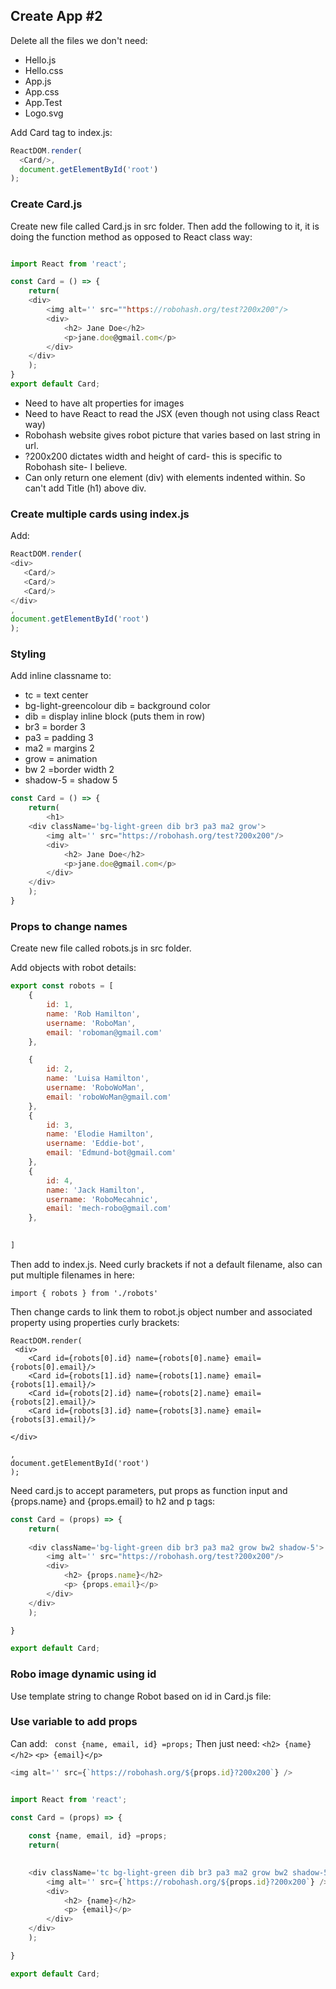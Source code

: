 ## Create App #2 ##

Delete all the files we don't need: 
* Hello.js
* Hello.css
* App.js
* App.css
* App.Test
* Logo.svg

Add Card tag to index.js: 
```javascript
ReactDOM.render( 
  <Card/>,	
  document.getElementById('root')
);
```
### Create Card.js ###

Create new file called Card.js in src folder. Then add the following to it, it is doing the function method as opposed to React class way: 
```javascript

import React from 'react';

const Card = () => {
	return(
	<div>
		<img alt='' src=""https://robohash.org/test?200x200"/>
		<div>
			<h2> Jane Doe</h2>
			<p>jane.doe@gmail.com</p>
		</div>
	</div>
	);
}
export default Card;

```
* Need to have alt properties for images
* Need to have React to read the JSX (even though not using class React way)
* Robohash website gives robot picture that varies based on last string in url. 
* ?200x200 dictates width and height of card- this is specific to Robohash site- I believe. 
* Can only return one element (div) with elements indented within. So can't add Title (h1) above div.
  
 ### Create multiple cards using index.js ###
 
 Add:
 ```javascript
 ReactDOM.render(
 <div>
  	<Card/>
  	<Card/>
  	<Card/>
</div>
,
document.getElementById('root')
);
```
### Styling ###

Add inline classname to:
* tc = text center
* bg-light-greencolour dib = background color
* dib = display inline block (puts them in row)
* br3 = border 3
* pa3 = padding 3
* ma2 = margins 2
* grow = animation
* bw 2 =border width 2
* shadow-5 = shadow 5

```javascript
const Card = () => {
	return(
		<h1>
	<div className='bg-light-green dib br3 pa3 ma2 grow'>
		<img alt='' src="https://robohash.org/test?200x200"/>
		<div>
			<h2> Jane Doe</h2>
			<p>jane.doe@gmail.com</p>
		</div>
	</div>
	);
}
```

### Props to change names ###

Create new file called robots.js in src folder.

Add objects with robot details: 

```javascript
export const robots = [
	{ 
		id: 1,
		name: 'Rob Hamilton',
		username: 'RoboMan',
		email: 'roboman@gmail.com'
	},

	{ 
		id: 2,
		name: 'Luisa Hamilton',
		username: 'RoboWoMan',
		email: 'roboWoMan@gmail.com'
	},
	{ 
		id: 3,
		name: 'Elodie Hamilton',
		username: 'Eddie-bot',
		email: 'Edmund-bot@gmail.com'
	},
	{ 
		id: 4,
		name: 'Jack Hamilton',
		username: 'RoboMecahnic',
		email: 'mech-robo@gmail.com'
	},
	

]
```

Then add to index.js. Need curly brackets if not a default filename, also can put multiple filenames in here:

``` 
import { robots } from './robots'
```

Then change cards to link them to robot.js object number and associated property using properties curly brackets: 

```
ReactDOM.render(
 <div>
  	<Card id={robots[0].id} name={robots[0].name} email={robots[0].email}/>
  	<Card id={robots[1].id} name={robots[1].name} email={robots[1].email}/>
  	<Card id={robots[2].id} name={robots[2].name} email={robots[2].email}/>
  	<Card id={robots[3].id} name={robots[3].name} email={robots[3].email}/>
  	
</div>

,
document.getElementById('root')
);
```

Need card.js to accept parameters, put props as function input and {props.name} and {props.email} to h2 and p tags: 

```javascript
const Card = (props) => {
	return(
	
	<div className='bg-light-green dib br3 pa3 ma2 grow bw2 shadow-5'>
		<img alt='' src="https://robohash.org/test?200x200"/>
		<div>
			<h2> {props.name}</h2>
			<p> {props.email}</p>
		</div>
	</div>
	);

}

export default Card;

```

### Robo image dynamic using id ###

Use template string to change Robot based on id in Card.js file:



### Use variable to add props ###
Can add: 
``` const {name, email, id} =props;```
Then just need:
``` <h2> {name}</h2> ```
``` <p> {email}</p> ```

```javascript
<img alt='' src={`https://robohash.org/${props.id}?200x200`} />


import React from 'react';

const Card = (props) => {
	
	const {name, email, id} =props;
	return(
	

	<div className='tc bg-light-green dib br3 pa3 ma2 grow bw2 shadow-5'>
		<img alt='' src={`https://robohash.org/${props.id}?200x200`} />
		<div>
			<h2> {name}</h2>
			<p> {email}</p>
		</div>
	</div>
	);

}

export default Card;
```
